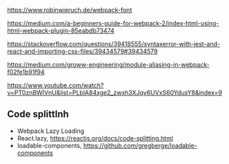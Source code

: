 https://www.robinwieruch.de/webpack-font

https://medium.com/a-beginners-guide-for-webpack-2/index-html-using-html-webpack-plugin-85eabdb73474

https://stackoverflow.com/questions/39418555/syntaxerror-with-jest-and-react-and-importing-css-files/39434579#39434579

https://medium.com/groww-engineering/module-aliasing-in-webpack-f02fe1b91f94

https://www.youtube.com/watch?v=PT0znBWIVnU&list=PLblA84xge2_zwxh3XJqy6UVxS60YdusY8&index=9

## Code splittlnh

- Webpack Lazy Loading
- React.lazy, https://reactjs.org/docs/code-splitting.html
- loadable-components, https://github.com/gregberge/loadable-components
